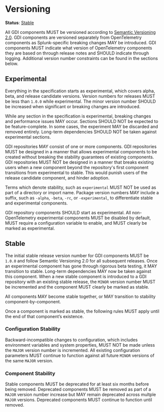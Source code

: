 # Versioning

**Status**: [Stable](../README.md)

All GDI components MUST be versioned according to [Semantic Versioning
2.0](https://semver.org/spec/v2.0.0.html). GDI components are versioned
separately from OpenTelemetry components as Splunk-specific breaking changes
MAY be introduced. GDI components MUST indicate what version of OpenTelemetry
components they are based on through release notes and SHOULD indicate through
logging. Additional version number constraints can be found in the sections
below.

## Experimental

Everything in the specification starts as experimental, which covers alpha,
beta, and release candidate versions. Version numbers for releases MUST be less
than `1.0.0` while experimental. The minor version number SHOULD be increased
when significant or breaking changes are introduced.

While any section in the specification is experimental, breaking changes and
performance issues MAY occur. Sections SHOULD NOT be expected to be
feature-complete. In some cases, the experiment MAY be discarded and removed
entirely. Long-term dependencies SHOULD NOT be taken against experimental
sections.

GDI repositories MAY consist of one or more components. GDI repositories MUST be
designed in a manner that allows experimental components to be created without
breaking the stability guarantees of existing components. GDI repositories MUST NOT
be designed in a manner that breaks existing users when a new component beyond
the repository's first component transitions from experimental to stable. This
would punish users of the release candidate component, and hinder adoption.

Terms which denote stability, such as `experimental` MUST NOT be used as part
of a directory or import name. Package version numbers MAY include a suffix,
such as `-alpha`, `-beta`, `-rc`, or `-experimental`, to differentiate stable
and experimental components.

GDI repository components SHOULD start as experimental. All non-OpenTelemetry
experimental components MUST be disabled by default, MUST require a
configuration variable to enable, and MUST clearly be marked as experimental.

## Stable

The initial stable release version number for GDI components MUST be `1.0.0` and
follow Semantic Versioning 2.0 for all subsequent releases. Once an
experimental component has gone through rigorous beta testing, it MAY
transition to stable. Long-term dependencies MAY now be taken against this
component. When a new stable component is introduced to a GDI repository with an
existing stable release, the `MINOR` version number MUST be incremented and the
component MUST clearly be marked as stable.

All components MAY become stable together, or MAY transition to
stability component-by-component.

Once a component is marked as stable, the following rules MUST apply
until the end of that component’s existence.

### Configuration Stability

Backward-incompatible changes to configuration, which includes environment
variables and system properties, MUST NOT be made unless the `MAJOR` version
number is incremented. All existing configuration parameters MUST continue to
function against all future `MINOR` versions of the same `MAJOR` version.

### Component Stability

Stable components MUST be deprecated for at least six months before being
removed. Deprecated components MUST be removed as part of a `MAJOR` version
number increase but MAY remain deprecated across multple `MAJOR` versions.
Deprecated components MUST continue to function until removed.
